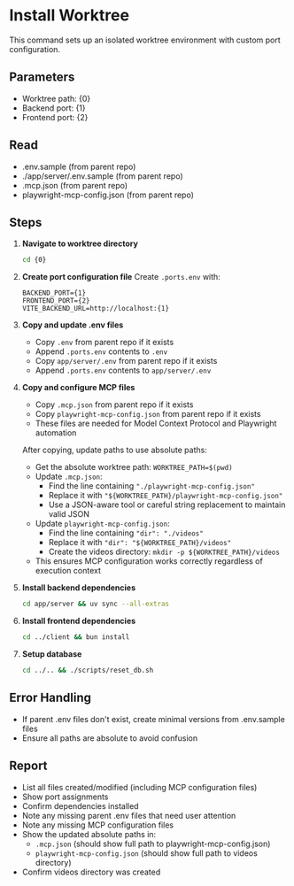 # Install Worktree

This command sets up an isolated worktree environment with custom port configuration.

## Parameters

- Worktree path: {0}
- Backend port: {1}
- Frontend port: {2}

## Read

- .env.sample (from parent repo)
- ./app/server/.env.sample (from parent repo)
- .mcp.json (from parent repo)
- playwright-mcp-config.json (from parent repo)

## Steps

1. **Navigate to worktree directory**

   ```bash
   cd {0}
   ```

2. **Create port configuration file**
   Create `.ports.env` with:

   ```
   BACKEND_PORT={1}
   FRONTEND_PORT={2}
   VITE_BACKEND_URL=http://localhost:{1}
   ```

3. **Copy and update .env files**

   - Copy `.env` from parent repo if it exists
   - Append `.ports.env` contents to `.env`
   - Copy `app/server/.env` from parent repo if it exists
   - Append `.ports.env` contents to `app/server/.env`

4. **Copy and configure MCP files**

   - Copy `.mcp.json` from parent repo if it exists
   - Copy `playwright-mcp-config.json` from parent repo if it exists
   - These files are needed for Model Context Protocol and Playwright automation

   After copying, update paths to use absolute paths:

   - Get the absolute worktree path: `WORKTREE_PATH=$(pwd)`
   - Update `.mcp.json`:
     - Find the line containing `"./playwright-mcp-config.json"`
     - Replace it with `"${WORKTREE_PATH}/playwright-mcp-config.json"`
     - Use a JSON-aware tool or careful string replacement to maintain valid JSON
   - Update `playwright-mcp-config.json`:
     - Find the line containing `"dir": "./videos"`
     - Replace it with `"dir": "${WORKTREE_PATH}/videos"`
     - Create the videos directory: `mkdir -p ${WORKTREE_PATH}/videos`
   - This ensures MCP configuration works correctly regardless of execution context

5. **Install backend dependencies**

   ```bash
   cd app/server && uv sync --all-extras
   ```

6. **Install frontend dependencies**

   ```bash
   cd ../client && bun install
   ```

7. **Setup database**
   ```bash
   cd ../.. && ./scripts/reset_db.sh
   ```

## Error Handling

- If parent .env files don't exist, create minimal versions from .env.sample files
- Ensure all paths are absolute to avoid confusion

## Report

- List all files created/modified (including MCP configuration files)
- Show port assignments
- Confirm dependencies installed
- Note any missing parent .env files that need user attention
- Note any missing MCP configuration files
- Show the updated absolute paths in:
  - `.mcp.json` (should show full path to playwright-mcp-config.json)
  - `playwright-mcp-config.json` (should show full path to videos directory)
- Confirm videos directory was created
